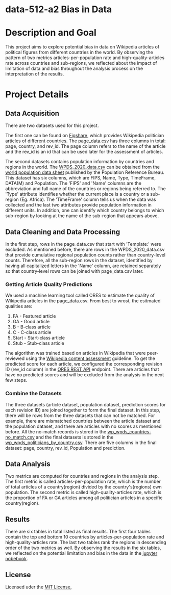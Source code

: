 # data-512-a2 Bias in Data

# Description and Goal
This project aims to explore potential bias in data on Wikipedia articles of political figures from different countries in the world. By observing the pattern of two metrics articles-per-population rate and high-quality-articles rate across countries and sub-regions, we reflected about the impact of limitation of data and bias throughout the analysis process on the interpretation of the results. 

# Project Details

## Data Acquisition
There are two datasets used for this project. 

The first one can be found on [Figshare](https://figshare.com/articles/dataset/Untitled_Item/5513449), which provides Wikipedia politician articles of different countries. The [page_data.csv](page_data.csv) has three columns in total: page, country, and rev_id. The page column refers to the name of the article and the rev_id is an id that can be used later for the assessment of articles. 

The second datasets contains population information by countries and regions in the world. The [WPDS_2020_data.csv](WPDS_2020_data.csv) can be obtained from the [world population data sheet](https://www.prb.org/international/indicator/population/table/) published by the Population Reference Bureau. This dataset has six columns, which are FIPS, Name, Type, TimeFrame, DATA(M) and Population. The 'FIPS' and 'Name' columns are the abbreviation and full name of the countries or regions being referred to. The 'Type' attribute identifies whether the current place is a country or a sub-region (Eg. Africa). The 'TimeFrame' column tells us when the data was collected and the last two attributes provide population information in different units. In addition, one can identify which country belongs to which sub-region by looking at the name of the sub-region that appears above. 

## Data Cleaning and Data Processing
In the first step, rows in the page_data.csv that start with 'Template:' were excluded. As mentioned before, there are rows in the WPDS_2020_data.csv that provide cumulative regional population counts rather than country-level counts. Therefore, all the sub-region rows in the dataset, identified by having all capitalized letters in the 'Name' column, are retained separately so that country-level rows can be joined with page_data.csv later.  

### Getting Article Quality Predictions
We used a machine learning tool called ORES to estimate the quality of Wikipedia articles in the page_data.csv. From best to wrost, the esitmated qualities are:
1.	FA - Featured article
2.	GA - Good article
3.	B - B-class article
4.	C - C-class article
5.	Start - Start-class article
6.	Stub - Stub-class article

The algorithm was trained based on articles in Wikipedia that were peer-reviewed using the [Wikipedia content assessment](https://en.wikipedia.org/wiki/Wikipedia:Content_assessment) guideline. To get the predicted score for each article, we configured the corresponding revision ID (rev_id column) in the [ORES REST API](https://ores.wikimedia.org/v3/#!/scoring/get_v3_scores_context_revid_model) endpoint. There are articles that have no predicted scores and will be excluded from the analysis in the next few steps. 

### Combine the Datasets
The three datasets (article dataset, population dataset, prediction scores for each revision ID) are joined together to form the final dataset. In this step, there will be rows from the three datasets that can not be matched. For example, there are mismatched countries between the article dataset and the population dataset, and there are articles with no scores as mentioned before. All the no-match records is stored in the [wp_wpds_countries-no_match.csv](wp_wpds_countries-no_match.csv) and the final datasets is stored in the [wp_wpds_politicians_by_country.csv](wp_wpds_politicians_by_country.csv). There are five columns in the final dataset: page, country, rev_id, Population and prediction. 

## Data Analysis
Two metrics are computed for countries and regions in the analysis step. The first metric is called articles-per-population rate, which is the number of total articles of a country(region) divided by the country's(regions) own population. The second metric is called high-quality-articles rate, which is the proportion of FA or GA articles among all politician articles in a specific country(region). 

## Results
There are six tables in total listed as final results. The first four tables contain the top and bottom 10 countries by articles-per-population rate and high-quality-articles rate. The last two tables rank the regions in descending order of the two metrics as well. By observing the results in the six tables, we reflected on the potential limitation and bias in the data in the [jupyter nobebook](hcds-a2-bias.ipynb).

## License
Licensed uder the [MIT License](LICENSE),


